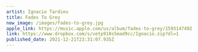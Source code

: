 ```yaml
---
artist: Ignacio Tardieu
title: Fades To Grey
new_image: /images/fades-to-grey.jpg
apple_link: https://music.apple.com/us/album/fades-to-grey/1593147492
link: https://www.dropbox.com/s/vetp910s5mad9cc/Ignacio.zip?dl=1
published_date: 2021-12-21T23:31:07.935Z
---
```

